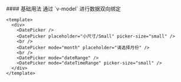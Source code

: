 <cn>
#### 基础用法
通过 `v-model` 进行数据双向绑定
</cn>

```vue
<template>
  <div>
    <DatePicker />
    <DatePicker placeholder="小尺寸/Small" picker-size="small" />
    <br />
    <DatePicker mode="month" placeholder="请选择月份" />
    <br />
    <DatePicker mode="dateRange" />
    <DatePicker mode="dateTimeRange" picker-size="small" />
  </div>
</template>
```